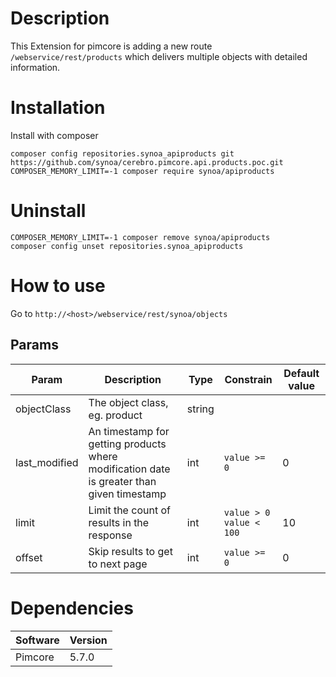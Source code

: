 # Description

This Extension for pimcore is adding a new route ```/webservice/rest/products``` which delivers multiple objects with detailed information.

# Installation

Install with composer

```
composer config repositories.synoa_apiproducts git https://github.com/synoa/cerebro.pimcore.api.products.poc.git
COMPOSER_MEMORY_LIMIT=-1 composer require synoa/apiproducts
```

# Uninstall

```
COMPOSER_MEMORY_LIMIT=-1 composer remove synoa/apiproducts
composer config unset repositories.synoa_apiproducts
```

# How to use

Go to ```http://<host>/webservice/rest/synoa/objects```

## Params

| Param | Description | Type | Constrain | Default value |
| --- | --- | --- | --- | --- |
| objectClass | The object class, eg. product | string | | |
| last_modified | An timestamp for getting products where modification date is greater than given timestamp | int | <nobr>```value >= 0```</nobr> | 0 |
| limit | Limit the count of results in the response | int | <nobr>```value > 0```</nobr><br><nobr>```value < 100```</nobr>| 10 |
| offset | Skip results to get to next page | int | <nobr>```value >= 0```</nobr> | 0 |

# Dependencies

| Software | Version |
| --- | --- |
| Pimcore | 5.7.0 |
